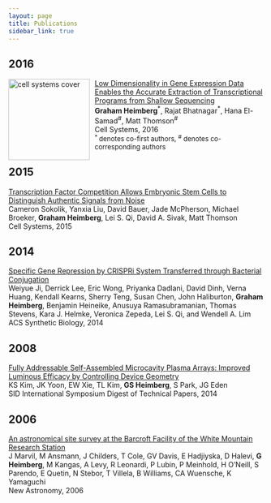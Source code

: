 ```yaml
---
layout: page
title: Publications
sidebar_link: true
---
```


## 2016
<p class="message">
<a href="https://www.cell.com/fulltext/S2405-4712(16)30109-0">
<img src="https://www.cell.com/cms/attachment/2062926501/2065404700/cover.tif.jpg" alt="cell systems cover" width="160px" align="left" style="margin: 0px 10px 0px 0px;"/>
</a>
 <a href="https://www.cell.com/fulltext/S2405-4712(16)30109-0"> Low Dimensionality in Gene Expression Data Enables the Accurate Extraction of Transcriptional Programs from Shallow Sequencing </a> <br>
 <b>Graham Heimberg</b><sup>*</sup>, Rajat Bhatnagar<sup>*</sup>, Hana El-Samad<sup>#</sup>, Matt Thomson<sup>#</sup> <br>
 Cell Systems, 2016 <br>
 <font size="2"> <sup>* </sup>denotes co-first authors, <sup>#</sup> denotes co-corresponding authors </font>
</p>

## 2015
<p class="message">
<a href="https://www.cell.com/cell-systems/abstract/S2405-4712(15)00053-8"> Transcription Factor Competition Allows Embryonic Stem Cells to Distinguish Authentic Signals from Noise </a> <br>
Cameron Sokolik, Yanxia Liu, David Bauer, Jade McPherson, Michael Broeker, <b>Graham Heimberg</b>, Lei S. Qi, David A. Sivak, Matt Thomson <br>
Cell Systems, 2015 <br>
</p>

## 2014
<p class="message">
<a href="https://pubs.acs.org/doi/abs/10.1021/sb500036q"> Specific Gene Repression by CRISPRi System Transferred through Bacterial Conjugation </a> <br>
Weiyue Ji, Derrick Lee, Eric Wong, Priyanka Dadlani, David Dinh, Verna Huang, Kendall Kearns, Sherry Teng, Susan Chen, John Haliburton, <b>Graham Heimberg</b>, Benjamin Heineike, Anusuya Ramasubramanian, Thomas Stevens, Kara J. Helmke, Veronica Zepeda, Lei S. Qi, and Wendell A. Lim <br>
ACS Synthetic Biology, 2014 <br>
</p>

## 2008
<p class="message">
<a href="https://onlinelibrary.wiley.com/doi/abs/10.1889/1.3069676"> Fully Addressable Self-Assembled Microcavity Plasma Arrays: Improved Luminous Efficacy by Controlling Device Geometry </a> <br>
KS Kim, JK Yoon, EW Xie, TL Kim, <b>GS Heimberg</b>, S Park, JG Eden <br>
SID International Symposium Digest of Technical Papers, 2014 <br>
</p>

## 2006
<p class="message">
<a href="https://pdfs.semanticscholar.org/43d5/697130e4e69eedbe66af6da5e11f3b24cc6b.pdf"> An astronomical site survey at the Barcroft Facility of the White Mountain Research Station </a> <br>
J Marvil, M Ansmann, J Childers, T Cole, GV Davis, E Hadjiyska, D Halevi, <b>G Heimberg</b>, M Kangas, A Levy, R Leonardi, P Lubin, P Meinhold, H O’Neill, S Parendo, E Quetin, N Stebor, T Villela, B Williams, CA Wuensche, K Yamaguchi <br>
New Astronomy, 2006 <br>
</p>
